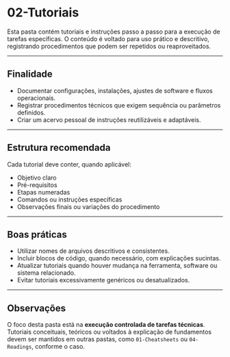 # 02-Tutoriais

Esta pasta contém tutoriais e instruções passo a passo para a execução de tarefas específicas. O conteúdo é voltado para uso prático e descritivo, registrando procedimentos que podem ser repetidos ou reaproveitados.

---

## Finalidade

- Documentar configurações, instalações, ajustes de software e fluxos operacionais.
- Registrar procedimentos técnicos que exigem sequência ou parâmetros definidos.
- Criar um acervo pessoal de instruções reutilizáveis e adaptáveis.

---

## Estrutura recomendada

Cada tutorial deve conter, quando aplicável:

- Objetivo claro
- Pré-requisitos
- Etapas numeradas
- Comandos ou instruções específicas
- Observações finais ou variações do procedimento

---

## Boas práticas

- Utilizar nomes de arquivos descritivos e consistentes.
- Incluir blocos de código, quando necessário, com explicações sucintas.
- Atualizar tutoriais quando houver mudança na ferramenta, software ou sistema relacionado.
- Evitar tutoriais excessivamente genéricos ou desatualizados.

---

## Observações

O foco desta pasta está na **execução controlada de tarefas técnicas**. Tutoriais conceituais, teóricos ou voltados à explicação de fundamentos devem ser mantidos em outras pastas, como `01-Cheatsheets` ou `04-Readings`, conforme o caso.
